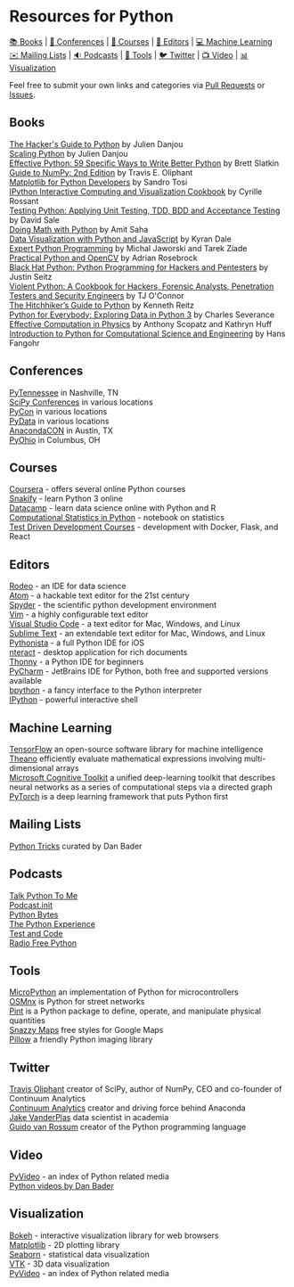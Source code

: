# Resources for Python

[:books: Books](#books) | [:office: Conferences](#conferences) | [:notebook: Courses](#courses) | [:pencil: Editors](#editors) | [:computer: Machine Learning](#machine-learning)  
[:envelope: Mailing Lists](#mailing-lists) | [:sound: Podcasts](#podcasts) | [:wrench: Tools](#tools) | [:bird: Twitter](#twitter) | [:tv: Video](#video) | [:bar_chart: Visualization](#visualization)

Feel free to submit your own links and categories via [Pull Requests](https://github.com/knoxpy/python-resources/pulls) or [Issues](https://github.com/knoxpy/python-resources/issues).

## Books
[The Hacker's Guide to Python](https://thehackerguidetopython.com) by Julien Danjou  
[Scaling Python](https://scaling-python.com) by Julien Danjou  
[Effective Python: 59 Specific Ways to Write Better Python](http://www.amazon.com/dp/0134034287/) by Brett Slatkin  
[Guide to NumPy: 2nd Edition](http://www.amazon.com/dp/151730007X/) by Travis E. Oliphant  
[Matplotlib for Python Developers](http://www.amazon.com/dp/1847197906/) by Sandro Tosi  
[IPython Interactive Computing and Visualization Cookbook](http://www.amazon.com/dp/1783284811/) by Cyrille Rossant  
[Testing Python: Applying Unit Testing, TDD, BDD and Acceptance Testing](http://www.amazon.com/dp/1118901223/) by David Sale  
[Doing Math with Python](http://shop.oreilly.com/product/9781593276409.do) by Amit Saha  
[Data Visualization with Python and JavaScript](http://shop.oreilly.com/product/0636920037057.do) by Kyran Dale  
[Expert Python Programming](https://www.packtpub.com/application-development/expert-python-programming-second-edition) by Michal Jaworski and Tarek Ziade  
[Practical Python and OpenCV](https://www.pyimagesearch.com/practical-python-opencv/) by Adrian Rosebrock  
[Black Hat Python: Python Programming for Hackers and Pentesters](https://www.amazon.com/dp/1593275900/) by Justin Seitz  
[Violent Python: A Cookbook for Hackers, Forensic Analysts, Penetration Testers and Security Engineers](https://www.amazon.com/dp/1597499579/) by TJ O'Connor  
[The Hitchhiker’s Guide to Python](http://docs.python-guide.org/en/latest/) by Kenneth Reitz  
[Python for Everybody: Exploring Data in Python 3](http://www.pythonlearn.com/book.php) by Charles Severance  
[Effective Computation in Physics](http://shop.oreilly.com/product/0636920033424.do) by Anthony Scopatz and Kathryn Huff  
[Introduction to Python for Computational Science and Engineering](https://github.com/fangohr/introduction-to-python-for-computational-science-and-engineering) by Hans Fangohr  

## Conferences
[PyTennessee](https://www.pytennessee.org) in Nashville, TN  
[SciPy Conferences](http://conference.scipy.org) in various locations  
[PyCon](https://us.pycon.org/) in various locations  
[PyData](http://pydata.org) in various locations  
[AnacondaCON](https://anacondacon17.io) in Austin, TX  
[PyOhio](http://www.pyohio.org) in Columbus, OH  

## Courses
[Coursera](https://www.coursera.org) - offers several online Python courses  
[Snakify](https://snakify.org) - learn Python 3 online  
[Datacamp](https://www.datacamp.com) - learn data science online with Python and R  
[Computational Statistics in Python](http://people.duke.edu/~ccc14/sta-663/index.html#) - notebook on statistics  
[Test Driven Development Courses](http://testdriven.io) - development with Docker, Flask, and React  

## Editors
[Rodeo](https://www.yhat.com/products/rodeo) - an IDE for data science  
[Atom](https://atom.io) - a hackable text editor for the 21st century  
[Spyder](https://github.com/spyder-ide/spyder) - the scientific python development environment  
[Vim](http://www.vim.org) - a highly configurable text editor  
[Visual Studio Code](https://code.visualstudio.com) - a text editor for Mac, Windows, and Linux  
[Sublime Text](https://www.sublimetext.com) - an extendable text editor for Mac, Windows, and Linux  
[Pythonista](http://omz-software.com/pythonista/) - a full Python IDE for iOS  
[nteract](https://nteract.io) - desktop application for rich documents  
[Thonny](http://thonny.org) - a Python IDE for beginners  
[PyCharm](https://www.jetbrains.com/pycharm/) - JetBrains IDE for Python, both free and supported versions available  
[bpython](https://bpython-interpreter.org) - a fancy interface to the Python interpreter  
[IPython](https://ipython.org) - powerful interactive shell  

## Machine Learning
[TensorFlow](https://www.tensorflow.org) an open-source software library for machine intelligence  
[Theano](http://www.deeplearning.net/software/theano/) efficiently evaluate mathematical expressions involving multi-dimensional arrays  
[Microsoft Cognitive Toolkit](https://github.com/Microsoft/CNTK) a unified deep-learning toolkit that describes neural networks as a series of computational steps via a directed graph  
[PyTorch](http://pytorch.org) is a deep learning framework that puts Python first  

## Mailing Lists
[Python Tricks](https://dbader.org) curated by Dan Bader  

## Podcasts
[Talk Python To Me](https://talkpython.fm)  
[Podcast.init](https://www.podcastinit.com)  
[Python Bytes](https://pythonbytes.fm)  
[The Python Experience](http://python.madewithopinion.com)  
[Test and Code](http://pythontesting.net/test-podcast/)  
[Radio Free Python](http://radiofreepython.com)  

## Tools
[MicroPython](http://micropython.org) an implementation of Python for microcontrollers  
[OSMnx](http://geoffboeing.com/2016/11/osmnx-python-street-networks/) is Python for street networks  
[Pint](http://pint.readthedocs.io) is a Python package to define, operate, and manipulate physical quantities  
[Snazzy Maps](https://snazzymaps.com) free styles for Google Maps  
[Pillow](https://python-pillow.org) a friendly Python imaging library  

## Twitter
[Travis Oliphant](https://twitter.com/teoliphant) creator of SciPy, author of NumPy, CEO and co-founder of Continuum Analytics  
[Continuum Analytics](https://twitter.com/ContinuumIO) creator and driving force behind Anaconda  
[Jake VanderPlas](https://twitter.com/jakevdp) data scientist in academia  
[Guido van Rossum](https://twitter.com/gvanrossum) creator of the Python programming language  

## Video
[PyVideo](http://pyvideo.org) - an index of Python related media  
[Python videos by Dan Bader](https://www.youtube.com/channel/UCI0vQvr9aFn27yR6Ej6n5UA)  

## Visualization
[Bokeh](http://bokeh.pydata.org/en/latest/) - interactive visualization library for web browsers  
[Matplotlib](http://matplotlib.org) - 2D plotting library  
[Seaborn](https://stanford.edu/~mwaskom/software/seaborn/) - statistical data visualization  
[VTK](http://www.vtk.org) - 3D data visualization  
[PyVideo](http://pyvideo.org) - an index of Python related media  
